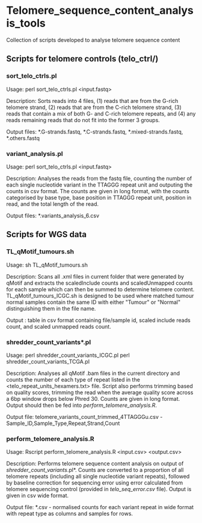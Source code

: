 # Telomere_sequence_content_analysis_tools
Collection of scripts developed to analyse telomere sequence content

## Scripts for telomere controls (telo_ctrl/)
### sort_telo_ctrls.pl
Usage: perl sort_telo_ctrls.pl <input.fastq>

Description: Sorts reads into 4 files, (1) reads that are from the G-rich telomere strand, (2) reads that are from the C-rich telomere strand, (3) reads that contain a mix of both G- and C-rich telomere repeats, and (4) any reads remaining reads that do not fit into the former 3 groups.

Output files: *.G-strands.fastq, *.C-strands.fastq, *.mixed-strands.fastq, *.others.fastq

### variant_analysis.pl
Usage: perl sort_telo_ctrls.pl <input.fastq>

Description: Analyses the reads from the fastq file, counting the number of each single nucleotide variant in the TTAGGG repeat unit and outputing the counts in csv format. The counts are given in long format, with the counts categorised by base type, base position in TTAGGG repeat unit, position in read, and the total length of the read.

Output files: *.variants_analysis_6.csv

## Scripts for WGS data
### TL_qMotif_tumours.sh
Usage: sh TL_qMotif_tumours.sh

Description: Scans all .xml files in current folder that were generated by qMotif and extracts the scaledInclude counts and scaledUnmapped counts for each sample which can then be summed to determine telomere content. TL_qMotif_tumours_ICGC.sh is designed to be used where matched tumour normal samples contain the same ID with either "Tumour" or "Normal" distinguishing them in the file name.

Output <stdout>: table in csv format containing file/sample id, scaled include reads count, and scaled unmapped reads count.
  
### shredder_count_variants*.pl
Usage: perl shredder_count_variants_ICGC.pl <path to telo_repeat_units_hexamers.txt>
       perl shredder_count_variants_TCGA.pl <path to telo_repeat_units_hexamers.txt>

Description: Analyses all qMotif .bam files in the current directory and counts the number of each type of repeat listed in the <telo_repeat_units_hexamers.txt> file. Script also performs trimming based on quality scores, trimming the read when the average quality score across a 6bp window drops below Phred 30. Counts are given in long format. Output should then be fed into *perform_telomere_analysis.R*.

Output file: telomere_variants_count_trimmed_4TTAGGGu.csv - Sample_ID,Sample_Type,Repeat,Strand,Count

### perform_telomere_analysis.R
Usage: Rscript perform_telomere_analysis.R <input.csv> <output.csv>

Description: Performs telomere sequence content analysis on output of *shredder_count_variants*.pl*. Counts are converted to a proportion of all telomere repeats (including all single nucleotide variant repeats), followed by baseline correction for sequencing error using error calculated from telomere sequencing control (provided in *telo_seq_error.csv* file). Output is given in csv wide format.

Output file: *.csv - normalised counts for each variant repeat in wide format with repeat type as columns and samples for rows.
